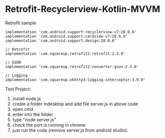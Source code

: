 # Retrofit-Recyclerview-Kotlin-MVVM
Retrofit sample


    implementation 'com.android.support:recyclerview-v7:28.0.0'
    implementation 'com.android.support:cardview-v7:28.0.0'
    implementation 'com.android.support:design:28.0.0'
    
    // Retrofit
    implementation 'com.squareup.retrofit2:retrofit:2.5.0'

    // GSON
    implementation 'com.squareup.retrofit2:converter-gson:2.5.0'

    // Logging
    implementation 'com.squareup.okhttp3:logging-interceptor:3.9.0'



Test Project:

1. install node.js
2. create a folder indesktop and add file server.js in above code
3. open cmd
4. enter into the folder 
5. type "node server.js"
6. check the port is running in chrome
7. just run the code (remove server.js from android studio).
